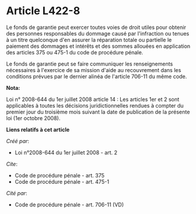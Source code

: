 # Article L422-8

Le fonds de garantie peut exercer toutes voies de droit utiles pour obtenir des personnes responsables du dommage causé par
l'infraction ou tenues à un titre quelconque d'en assurer la réparation totale ou partielle le paiement des dommages et
intérêts et des sommes allouées en application des articles 375 ou 475-1 du code de procédure pénale. 

Le fonds de garantie peut se faire communiquer les renseignements nécessaires à l'exercice de sa mission d'aide au
recouvrement dans les conditions prévues par le dernier alinéa de l'article 706-11 du même code.

**Nota:**

Loi n° 2008-644 du 1er juillet 2008 article 14 : Les articles 1er et 2 sont applicables à toutes les décisions
juridictionnelles rendues à compter du premier jour du troisième mois suivant la date de publication de la présente loi (1er
octobre 2008).

**Liens relatifs à cet article**

_Créé par_:

  - Loi n°2008-644 du 1er juillet 2008 - art. 2

_Cite_:

  - Code de procédure pénale - art. 375
  - Code de procédure pénale - art. 475-1

_Cité par_:

  - Code de procédure pénale - art. 706-11 (VD)
